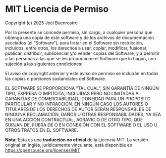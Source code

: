 # MIT Licencia de Permiso

Copyright (c) 2025 Joel Buenrostro

Por la presente se concede permiso, sin cargo, a cualquier persona que obtenga una copia
de este software y de los archivos de documentación asociados (el “Software”), para
tratar en el Software sin restricción, incluidos, entre otros, los derechos a usar,
copiar, modificar, fusionar, publicar, distribuir, sublicenciar y/o vender copias del
Software, y a permitir a las personas a las que se les proporcione el Software que lo
hagan, con sujeción a las siguientes condiciones:

El aviso de copyright anterior y este aviso de permiso se incluirán en todas las copias o
porciones sustanciales del Software.

EL SOFTWARE SE PROPORCIONA “TAL CUAL”, SIN GARANTÍA DE NINGÚN TIPO, EXPRESA O IMPLÍCITA,
INCLUIDAS PERO NO LIMITADAS A GARANTÍAS DE COMERCIABILIDAD, IDONEIDAD PARA UN PROPÓSITO
PARTICULAR Y NO INFRACCIÓN. EN NINGÚN CASO LOS AUTORES O TITULARES DE LOS DERECHOS DE AUTOR
SERÁN RESPONSABLES DE NINGUNA RECLAMACIÓN, DAÑOS U OTRAS RESPONSABILIDADES, YA SEA EN
UNA ACCIÓN CONTRACTUAL, AGRAVIO O DE OTRO TIPO, QUE SURJAN DE, FUERA DE O EN CONEXIÓN
CON EL SOFTWARE O EL USO U OTROS TRATOS EN EL SOFTWARE.

**Nota:** Esta es una **traducción no oficial** de la Licencia MIT. La versión original en inglés, jurídicamente vinculante, está disponible en  
<https://opensource.org/licenses/MIT>
